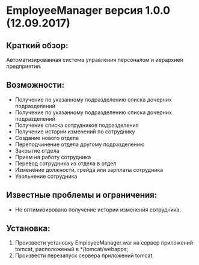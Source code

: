 EmployeeManager версия 1.0.0 (12.09.2017)
===========================
Краткий обзор:
-----------------------

Автоматизированная система управления персоналом и иерархией предприятия.

Возможности:
-----------------------

- Получение по указанному подразделению списка дочерних подразделений
- Получение по указанному подразделению списка дочерних подразделений
- Получение списка сотрудников подразделения
- Получение истории изменений по сотруднику
- Создание нового отдела
- Переподчинение отдела другому подразделению
- Закрытие отдела
- Прием на работу сотрудника
- Перевод сотрудника из отдела в отдел
- Изменение должности, грейда или зарплаты сотрудника
-	Увольнение сотрудника

Известные проблемы и ограничения:
-----------------------

- Не оптимизировано получение истории изменения сотрудника.

Установка:
-----------------------

1. Произвести установку EmployeeManager.war на сервер приложений tomcat, расположеный в */tomcat/webapps;
2. Произвести перезапуск сервера приложений tomcat.

